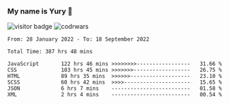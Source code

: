 ### My name is Yury 👋 
![visitor badge](https://visitor-badge.glitch.me/badge?page_id=litury.visitor-badge&left_text=My%20Page%20Visitors)  ![codrwars](https://www.codewars.com/users/litury/badges/micro) 


<!--START_SECTION:waka-->

```text
From: 28 January 2022 - To: 18 September 2022

Total Time: 387 hrs 48 mins

JavaScript       122 hrs 46 mins >>>>>>>>-----------------   31.66 %
CSS              103 hrs 45 mins >>>>>>>------------------   26.75 %
HTML             89 hrs 35 mins  >>>>>>-------------------   23.10 %
SCSS             60 hrs 42 mins  >>>>---------------------   15.65 %
JSON             6 hrs 7 mins    -------------------------   01.58 %
XML              2 hrs 4 mins    -------------------------   00.54 %
```

<!--END_SECTION:waka-->

